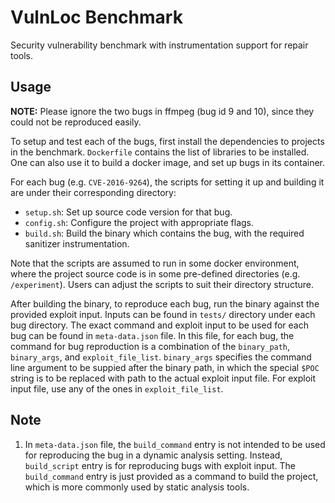 # VulnLoc Benchmark

Security vulnerability benchmark with instrumentation support for repair tools.

## Usage

**NOTE:** Please ignore the two bugs in ffmpeg (bug id 9 and 10), since they could not be reproduced
easily.

To setup and test each of the bugs, first install the dependencies to projects in the benchmark.
`Dockerfile` contains the list of libraries to be installed. One can also use it to build a
docker image, and set up bugs in its container.

For each bug (e.g. `CVE-2016-9264`), the scripts for setting it up and building it are under
their corresponding directory:

- `setup.sh`: Set up source code version for that bug.
- `config.sh`: Configure the project with appropriate flags.
- `build.sh`: Build the binary which contains the bug, with the required sanitizer instrumentation.

Note that the scripts are assumed to run in some docker environment, where the project source code
is in some pre-defined directories (e.g. `/experiment`). Users can adjust the scripts to suit
their directory structure.

After building the binary, to reproduce each bug, run the binary against the provided exploit input.
Inputs can be found in `tests/` directory under each bug directory.
The exact command and exploit input to be used for each bug can be found in `meta-data.json` file.
In this file, for each bug, the command for bug reproduction is a combination of the `binary_path`, `binary_args`, and `exploit_file_list`.
`binary_args` specifies the command line argument to be suppied after the binary path, in which the special `$POC` string is to be replaced with path to the actual exploit input file.
For exploit input file, use any of the ones in `exploit_file_list`.

## Note

1. In `meta-data.json` file, the `build_command` entry is not intended to be used for reproducing the bug in a dynamic analysis setting.
Instead, `build_script` entry is for reproducing bugs with exploit input.
The `build_command` entry is just provided as a command to build the project, which is more commonly
used by static analysis tools.
